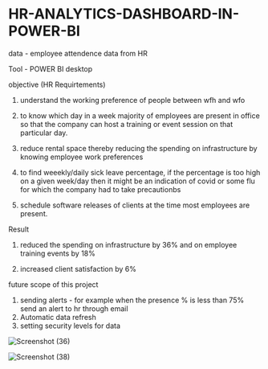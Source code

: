 # HR-ANALYTICS-DASHBOARD-IN-POWER-BI

data - employee attendence data from HR

Tool - POWER BI desktop


objective (HR Requirtements)

1) understand the working preference of people between wfh and wfo

2) to know which day in a week majority of employees are present in office so that the company 
   can host a training or event session on that particular day.
   
3) reduce rental space thereby reducing the spending on infrastructure by knowing employee work preferences

4) to find weeekly/daily sick leave percentage, if the percentage is too high on a given week/day 
   then it might be an indication of covid or some flu for which the company had to take precautionbs 
   
5) schedule software releases of clients at the time most employees are present.

Result

1) reduced the spending on infrastructure by 36% and on employee training events by 18%

2) increased client satisfaction by 6%

 future scope of this project

1) sending alerts - for example when the presence % is less than 75% send an alert to hr through email
2) Automatic data refresh
3) setting security levels for data

![Screenshot (36)](https://user-images.githubusercontent.com/83853757/234506606-7ba762d1-3ec1-46ef-a0c2-5ab9c3e1e6dd.png)

![Screenshot (38)](https://user-images.githubusercontent.com/83853757/234585083-ffc8b42b-2638-4b3a-a454-a0acb7b491e0.png)
